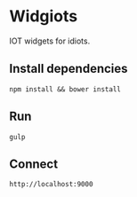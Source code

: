 Widgiots
========

IOT widgets for idiots.

## Install dependencies

`npm install && bower install`

## Run

`gulp`

## Connect

`http://localhost:9000`
